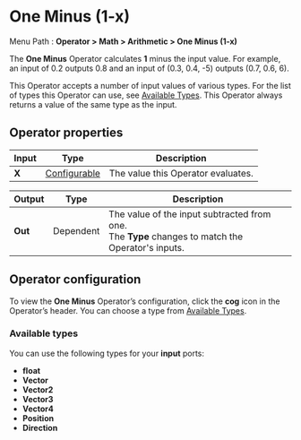 # One Minus (1-x)

Menu Path : **Operator > Math > Arithmetic > One Minus (1-x)**

The **One Minus** Operator calculates **1** minus the input value. For example, an input of 0.2 outputs 0.8 and an input of (0.3, 0.4, -5) outputs (0.7, 0.6, 6).

This Operator accepts a number of input values of various types. For the list of types this Operator can use, see [Available Types](#available-types). This Operator always returns a value of the same type as the input.

## Operator properties

| **Input** | **Type**                                | **Description**                    |
| --------- | --------------------------------------- | ---------------------------------- |
| **X**     | [Configurable](#operator-configuration) | The value this Operator evaluates. |

| **Output** | **Type**  | **Description**                                              |
| ---------- | --------- | ------------------------------------------------------------ |
| **Out**    | Dependent | The value of the input subtracted from one.<br/>The **Type** changes to match the Operator's inputs. |

## Operator configuration

To view the **One Minus** Operator’s configuration, click the **cog** icon in the Operator’s header. You can choose a type from [Available Types](#available-types).



### Available types

You can use the following types for your **input** ports:

- **float**
- **Vector**
- **Vector2**
- **Vector3**
- **Vector4**
- **Position**
- **Direction**
